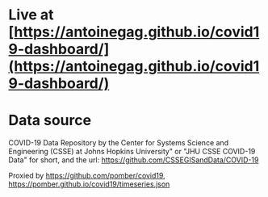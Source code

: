 # Live at [https://antoinegag.github.io/covid19-dashboard/](https://antoinegag.github.io/covid19-dashboard/)

# Data source

COVID-19 Data Repository by the Center for Systems Science and Engineering (CSSE) at Johns Hopkins University" or "JHU CSSE COVID-19 Data" for short, and the url: https://github.com/CSSEGISandData/COVID-19

Proxied by https://github.com/pomber/covid19, https://pomber.github.io/covid19/timeseries.json
